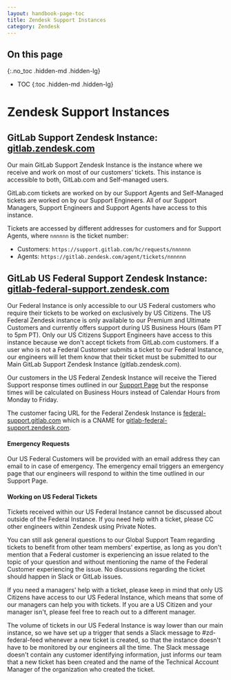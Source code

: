 ```yaml
---
layout: handbook-page-toc
title: Zendesk Support Instances
category: Zendesk
---
```


## On this page
{:.no_toc .hidden-md .hidden-lg}

- TOC
{:toc .hidden-md .hidden-lg}

# Zendesk Support Instances

## GitLab Support Zendesk Instance: [gitlab.zendesk.com](https://gitlab.zendesk.com)

Our main GitLab Support Zendesk Instance is the instance where we receive and work on most of our customers' tickets. This instance is accessible to both, GitLab.com and Self-managed users. 

GitLab.com tickets are worked on by our Support Agents and Self-Managed tickets are worked on by our Support Engineers. All of our Support Managers, Support Engineers and Support Agents have access to this instance.

Tickets are accessed by different addresses for customers and for Support Agents, where `nnnnnn` is the ticket number:

* Customers: `https://support.gitlab.com/hc/requests/nnnnnn`
* Agents: `https://gitlab.zendesk.com/agent/tickets/nnnnnn`

## GitLab US Federal Support Zendesk Instance: [gitlab-federal-support.zendesk.com](https://gitlab-federal-support.zendesk.com)

Our Federal Instance is only accessible to our US Federal customers who require their tickets to be worked on exclusively by US Citizens. The US Federal Zendesk instance is only available to our Premium and Ultimate Customers and currently offers support during US Business Hours (6am PT to 5pm PT). Only our US Citizens Support Engineers have access to this instance because we don't accept tickets from GitLab.com customers. If a user who is not a Federal Customer submits a ticket to our Federal Instance, our engineers will let them know that their ticket must be submitted to our Main GitLab Support Zendesk Instance (gitlab.zendesk.com).

Our customers in the US Federal Zendesk Instance will receive the Tiered Support response times outlined in our [Support Page](/support/#priority-support) but the response times will be calculated on Business Hours instead of Calendar Hours from Monday to Friday.

The customer facing URL for the Federal Zendesk Instance is [federal-support.gitlab.com](https://federal-support.gitlab.com) which is a CNAME for [gitlab-federal-support.zendesk.com](https://gitlab-federal-support.zendesk.com).

#### Emergency Requests

Our US Federal Customers will be provided with an email address they can email to in case of emergency. The emergency email triggers an emergency page that our engineers will respond to within the time outlined in our Support Page. 

#### Working on US Federal Tickets

Tickets received within our US Federal Instance cannot be discussed about outside of the Federal Instance. If you need help with a ticket, please CC other engineers within Zendesk using Private Notes. 

You can still ask general questions to our Global Support Team regarding tickets to benefit from other team members' expertise, as long as you don't mention that a Federal customer is experiencing an issue related to the topic of your question and without mentioning the name of the Federal Customer experiencing the issue. No discussions regarding the ticket should happen in Slack or GitLab issues. 

If you need a managers' help with a ticket, please keep in mind that only US Citizens have access to our US Federal Instance, which means that some of our managers can help you with tickets. If you are a US Citizen and your manager isn't, please feel free to reach out to a different manager.

The volume of tickets in our US Federal Instance is way lower than our main instance, so we have set up a trigger that sends a Slack message to #zd-federal-feed whenever a new ticket is created, so that the instance doesn't have to be monitored by our engineers all the time. The Slack message doesn't contain any customer identifying information, just informs our team that a new ticket has been created and the name of the Technical Account Manager of the organization who created the ticket. 

